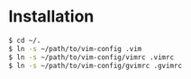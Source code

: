 # Installation

```sh
$ cd ~/.
$ ln -s ~/path/to/vim-config .vim
$ ln -s ~/path/to/vim-config/vimrc .vimrc
$ ln -s ~/path/to/vim-config/gvimrc .gvimrc
```
